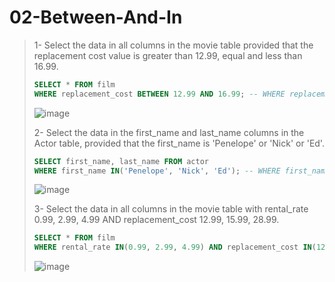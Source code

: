 # 02-Between-And-In
>1- Select the data in all columns in the movie table provided that the replacement cost value is greater than 12.99, equal and less than 16.99.
>``` SQL
> SELECT * FROM film
> WHERE replacement_cost BETWEEN 12.99 AND 16.99; -- WHERE replacement_cost >= 12.99 AND replacement_cost <= 16.99;
>```
> ![image](https://user-images.githubusercontent.com/57245919/131322511-6db1d7ed-5912-49b6-82c2-abc317555582.png)
>
>
>2- Select the data in the first_name and last_name columns in the Actor table, provided that the first_name is 'Penelope' or 'Nick' or 'Ed'.
>``` SQL
> SELECT first_name, last_name FROM actor
> WHERE first_name IN('Penelope', 'Nick', 'Ed'); -- WHERE first_name = 'Penelope' OR first_name = 'Nick' OR first_name = 'Ed' 
>```
>
> ![image](https://user-images.githubusercontent.com/57245919/131323114-79d1d960-2018-43da-8f82-85f81b2ffeab.png)
>
>
>3- Select the data in all columns in the movie table with rental_rate 0.99, 2.99, 4.99 AND replacement_cost 12.99, 15.99, 28.99.
>``` SQL
> SELECT * FROM film
> WHERE rental_rate IN(0.99, 2.99, 4.99) AND replacement_cost IN(12.99, 15.99, 28.99)
>```
> ![image](https://user-images.githubusercontent.com/57245919/131323963-a18aa770-c403-4fdc-82c1-1fd5148f4a2e.png)
>

